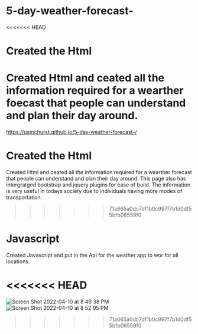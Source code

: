 # 5-day-weather-forecast-
<<<<<<< HEAD

# Created the Html 
Created Html and ceated all the information required for a wearther foecast that people can understand and plan their day around. 
=======
https://usmchurst.github.io/5-day-weather-forecast-/
# Created the Html 
Created Html and ceated all the information required for a wearther forecast that people can understand and plan their day around. 
This page also has intergratged bootstrap and jquery plugins for ease of build. 
The information is very useful in todays society due to individuals having more modes of transportation. 
>>>>>>> 71a665a0dc7df1b0c997f7b1d0df55bfb06559f0

# Javascript

Created Javascript and put in the Api for the weather app to wor for all locations.

<<<<<<< HEAD
=======

![Screen Shot 2022-04-10 at 8 46 38 PM](https://user-images.githubusercontent.com/97471253/162647975-a4f07446-9674-4c1c-8efc-213a703f1fb8.png)
![Screen Shot 2022-04-10 at 8 52 05 PM](https://user-images.githubusercontent.com/97471253/162648233-995083c1-7a7c-45d9-8da5-10a668472a8c.png)
>>>>>>> 71a665a0dc7df1b0c997f7b1d0df55bfb06559f0
